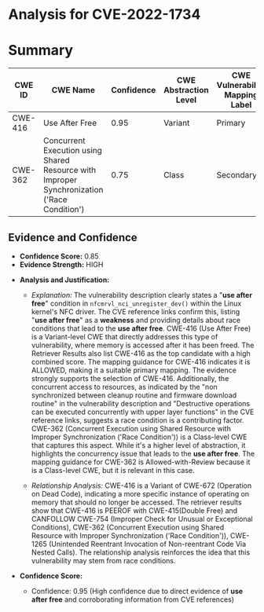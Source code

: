 # Analysis for CVE-2022-1734

# Summary
| CWE ID | CWE Name | Confidence | CWE Abstraction Level | CWE Vulnerability Mapping Label | CWE-Vulnerability Mapping Notes |
|---|---|---|---|---|---|
| CWE-416 | Use After Free | 0.95 | Variant | Primary | Allowed |
| CWE-362 | Concurrent Execution using Shared Resource with Improper Synchronization ('Race Condition') | 0.75 | Class | Secondary | Allowed-with-Review |

## Evidence and Confidence

*   **Confidence Score:** 0.85
*   **Evidence Strength:** HIGH

- **Analysis and Justification:**  
  - *Explanation:* The vulnerability description clearly states a "**use after free**" condition in `nfcmrvl_nci_unregister_dev()` within the Linux kernel's NFC driver. The CVE reference links confirm this, listing "**use after free**" as a **weakness** and providing details about race conditions that lead to the **use after free**. CWE-416 (Use After Free) is a Variant-level CWE that directly addresses this type of vulnerability, where memory is accessed after it has been freed. The Retriever Results also list CWE-416 as the top candidate with a high combined score. The mapping guidance for CWE-416 indicates it is ALLOWED, making it a suitable primary mapping. The evidence strongly supports the selection of CWE-416. Additionally, the concurrent access to resources, as indicated by the "non synchronized between cleanup routine and firmware download routine" in the vulnerability description and "Destructive operations can be executed concurrently with upper layer functions" in the CVE reference links, suggests a race condition is a contributing factor. CWE-362 (Concurrent Execution using Shared Resource with Improper Synchronization ('Race Condition')) is a Class-level CWE that captures this aspect. While it's a higher level of abstraction, it highlights the concurrency issue that leads to the **use after free**. The mapping guidance for CWE-362 is Allowed-with-Review because it is a Class-level CWE, but it is relevant in this case.

  - *Relationship Analysis:* CWE-416 is a Variant of CWE-672 (Operation on Dead Code), indicating a more specific instance of operating on memory that should no longer be accessed. The retriever results show that CWE-416 is PEEROF with CWE-415(Double Free) and CANFOLLOW CWE-754 (Improper Check for Unusual or Exceptional Conditions), CWE-362 (Concurrent Execution using Shared Resource with Improper Synchronization ('Race Condition')), CWE-1265 (Unintended Reentrant Invocation of Non-reentrant Code Via Nested Calls). The relationship analysis reinforces the idea that this vulnerability may stem from race conditions.

- **Confidence Score:**  
  - Confidence: 0.95 (High confidence due to direct evidence of **use after free** and corroborating information from CVE references)